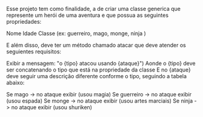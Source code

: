 Esse projeto tem como finalidade, a de criar  uma classe generica que represente um herói de uma aventura e que possua as seguintes propriedades:

Nome
Idade
Classe (ex: guerreiro, mago, monge, ninja )

E além disso, deve ter um método chamado atacar que deve atender os seguientes requisitos:

Exibir a mensagem: "o {tipo} atacou usando {ataque}")
Aonde o {tipo} deve ser concatenando o tipo que está na propriedade da classe
E no {ataque} deve seguir uma descrição diferente conforme o tipo, seguindo a tabela abaixo:

Se mago -> no ataque exibir (usou magia)
Se guerreiro -> no ataque exibir (usou espada)
Se monge -> no ataque exibir (usou artes marciais)
Se ninja -> no ataque exibir (usou shuriken)
